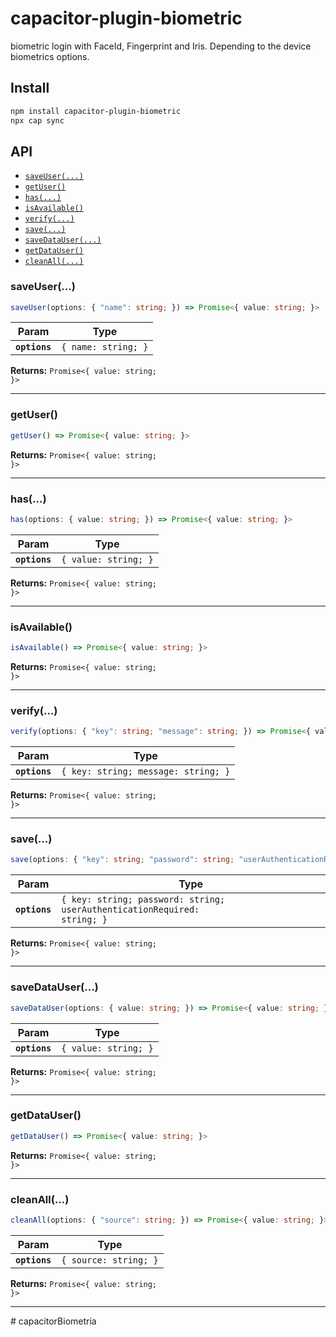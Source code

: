 # capacitor-plugin-biometric

biometric login with FaceId, Fingerprint and Iris. Depending to the device biometrics options.

## Install

```bash
npm install capacitor-plugin-biometric
npx cap sync
```

## API

<docgen-index>

* [`saveUser(...)`](#saveuser)
* [`getUser()`](#getuser)
* [`has(...)`](#has)
* [`isAvailable()`](#isavailable)
* [`verify(...)`](#verify)
* [`save(...)`](#save)
* [`saveDataUser(...)`](#savedatauser)
* [`getDataUser()`](#getdatauser)
* [`cleanAll(...)`](#cleanall)

</docgen-index>

<docgen-api>
<!--Update the source file JSDoc comments and rerun docgen to update the docs below-->

### saveUser(...)

```typescript
saveUser(options: { "name": string; }) => Promise<{ value: string; }>
```

| Param         | Type                           |
| ------------- | ------------------------------ |
| **`options`** | <code>{ name: string; }</code> |

**Returns:** <code>Promise&lt;{ value: string; }&gt;</code>

--------------------


### getUser()

```typescript
getUser() => Promise<{ value: string; }>
```

**Returns:** <code>Promise&lt;{ value: string; }&gt;</code>

--------------------


### has(...)

```typescript
has(options: { value: string; }) => Promise<{ value: string; }>
```

| Param         | Type                            |
| ------------- | ------------------------------- |
| **`options`** | <code>{ value: string; }</code> |

**Returns:** <code>Promise&lt;{ value: string; }&gt;</code>

--------------------


### isAvailable()

```typescript
isAvailable() => Promise<{ value: string; }>
```

**Returns:** <code>Promise&lt;{ value: string; }&gt;</code>

--------------------


### verify(...)

```typescript
verify(options: { "key": string; "message": string; }) => Promise<{ value: string; }>
```

| Param         | Type                                           |
| ------------- | ---------------------------------------------- |
| **`options`** | <code>{ key: string; message: string; }</code> |

**Returns:** <code>Promise&lt;{ value: string; }&gt;</code>

--------------------


### save(...)

```typescript
save(options: { "key": string; "password": string; "userAuthenticationRequired": string; }) => Promise<{ value: string; }>
```

| Param         | Type                                                                                |
| ------------- | ----------------------------------------------------------------------------------- |
| **`options`** | <code>{ key: string; password: string; userAuthenticationRequired: string; }</code> |

**Returns:** <code>Promise&lt;{ value: string; }&gt;</code>

--------------------


### saveDataUser(...)

```typescript
saveDataUser(options: { value: string; }) => Promise<{ value: string; }>
```

| Param         | Type                            |
| ------------- | ------------------------------- |
| **`options`** | <code>{ value: string; }</code> |

**Returns:** <code>Promise&lt;{ value: string; }&gt;</code>

--------------------


### getDataUser()

```typescript
getDataUser() => Promise<{ value: string; }>
```

**Returns:** <code>Promise&lt;{ value: string; }&gt;</code>

--------------------


### cleanAll(...)

```typescript
cleanAll(options: { "source": string; }) => Promise<{ value: string; }>
```

| Param         | Type                             |
| ------------- | -------------------------------- |
| **`options`** | <code>{ source: string; }</code> |

**Returns:** <code>Promise&lt;{ value: string; }&gt;</code>

--------------------

</docgen-api>
# capacitorBiometria
